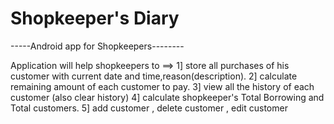 # Shopkeeper's Diary


-----Android app for Shopkeepers--------

  Application will help shopkeepers to ==>
        1] store all purchases of his customer with current date and time,reason(description).
        2] calculate remaining amount of each customer to pay. 
        3] view all the history of each customer (also clear history)
        4] calculate shopkeeper's Total Borrowing and Total customers.
        5] add customer , delete customer , edit customer 
